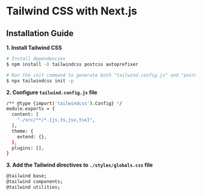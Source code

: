 # Tailwind CSS with Next.js

## Installation Guide

**1. Install Tailwind CSS**

```bash
# Install dependencies
$ npm install -D tailwindcss postcss autoprefixer

# Run the init command to generate both "tailwind.config.js" and "postcss.config.js
$ npx tailwindcss init -p
```

**2. Configure `tailwind.config.js` file**

```bash
/** @type {import('tailwindcss').Config} */
module.exports = {
  content: [
    "./src/**/*.{js,ts,jsx,tsx}",
  ],
  theme: {
    extend: {},
  },
  plugins: [],
}
```

**3. Add the Tailwind directives to `./styles/globals.css` file**

```bash
@tailwind base;
@tailwind components;
@tailwind utilities;
```
